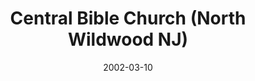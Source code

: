 ---
date: &id001 2002-03-10
end_date: null
location:
  address: 18th and Central Avenue
  city: North Wildwood
  state: NJ
minister:
- end: null
  name: James Allay
  start: 2002-03-10
  type: pastor
ministers:
- James Allay
name: Central Bible Church
names:
- end: null
  name: Central Bible Church, Orthodox Presbyterian
  start: 2002-03-10
origination_date: *id001
raw_data: "NEW JERSEY\nNorth Wildwood\n\nCentral Bible Church, Orthodox Presbyterian\
  \  (March 10, 2002\u2013 )\n18th and Central Avenue\nPastor: James Allay, 2002\u2013"
received_from: null
states:
- NJ
status:
  active: true
  end_date: null
  reason: null
  received_from: null
  withdrawal_to: null
title: Central Bible Church (North Wildwood NJ)

---